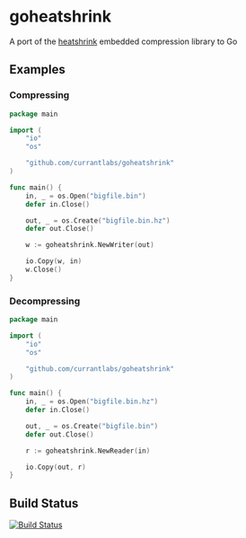 # goheatshrink

A port of the [heatshrink](https://github.com/atomicobject/heatshrink) embedded compression library to Go

## Examples

### Compressing

```go
package main

import (
    "io"
	"os"

	"github.com/currantlabs/goheatshrink"
)

func main() {
    in, _ = os.Open("bigfile.bin")
    defer in.Close()

    out, _ = os.Create("bigfile.bin.hz")
    defer out.Close()

    w := goheatshrink.NewWriter(out)

    io.Copy(w, in)
    w.Close()
}
```

### Decompressing

```go
package main

import (
    "io"
	"os"

	"github.com/currantlabs/goheatshrink"
)

func main() {
    in, _ = os.Open("bigfile.bin.hz")
    defer in.Close()

    out, _ = os.Create("bigfile.bin")
    defer out.Close()

    r := goheatshrink.NewReader(in)

    io.Copy(out, r)
}
```

## Build Status

  [![Build Status](https://travis-ci.org/currantlabs/goheatshrink.png)](http://travis-ci.org/currantlabs/goheatshrink)
